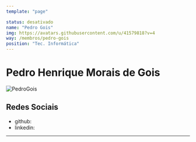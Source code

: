 ```yaml
---
template: "page"

status: desativado
name: "Pedro Gois"
img: https://avatars.githubusercontent.com/u/41579818?v=4
way: /membros/pedro-gois
position: "Tec. Informática"
---
```


# Pedro Henrique Morais de Gois

![PedroGois](https://avatars.githubusercontent.com/u/41579818?v=4)

## Redes Sociais
- github:
- linkedin:
***